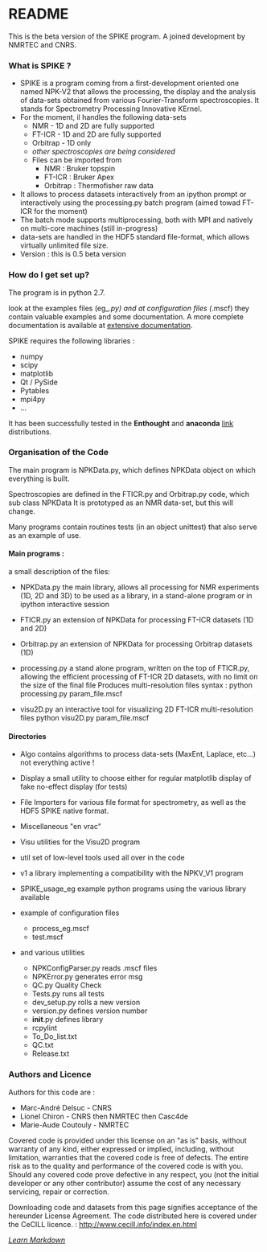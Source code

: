 # README #

This is the beta version of the SPIKE program. A joined development by NMRTEC and CNRS.

### What is SPIKE ? ###

* SPIKE is a program coming from a first-development oriented one named NPK-V2 that allows the processing, the display and the analysis of data-sets obtained from various Fourier-Transform spectroscopies.
It stands for Spectrometry Processing Innovative KErnel.
* For the moment, il handles the following data-sets
    * NMR - 1D and 2D are fully supported
    * FT-ICR - 1D and 2D are fully supported
    * Orbitrap - 1D only
    * _other spectroscopies are being considered_
    * Files can be imported from
        * NMR : Bruker topspin
        * FT-ICR : Bruker Apex
        * Orbitrap : Thermofisher raw data
* It allows to process datasets interactively from an ipython prompt
or interactively using the processing.py batch program (aimed towad FT-ICR for the moment)
* The batch mode supports multiprocessing, both with MPI and natively on multi-core machines (still in-progress)
* data-sets are handled in the HDF5 standard file-format, which allows virtually unlimited file size.
* Version : this is 0.5 beta version


### How do I get set up? ###
The program is in python 2.7.

look at the examples files (eg_*.py) and at configuration files (*.mscf)
they contain valuable examples and some documentation.
A more complete documentation is available at [extensive documentation]('https://bitbucket.org/delsuc/spike/_build/html/index.html').  

SPIKE requires the following libraries :
* numpy
* scipy
* matplotlib
* Qt / PySide
* Pytables
* mpi4py
* ...

It has been successfully tested in the **Enthought** and **anaconda** [link](http://continuum.io/downloads) distributions.


### Organisation of the Code ###

The main program is NPKData.py, which defines NPKData object on which everything is built.

Spectroscopies are defined in the FTICR.py and Orbitrap.py code, which sub class NPKData
It is prototyped as an NMR data-set, but this will change.

Many programs contain routines tests (in an object unittest) that also serve as an example of use.


#### Main programs :
a small description of the files:
- NPKData.py
   the main library, allows all processing for NMR experiments (1D, 2D and 3D)
   to be used as a library, in a stand-alone program or in ipython interactive session
- FTICR.py
   an extension of NPKData for processing FT-ICR datasets (1D and 2D)
- Orbitrap.py
   an extension of NPKData for processing Orbitrap datasets (1D)

- processing.py
   a stand alone program, written on the top of FTICR.py, allowing the efficient processing
   of FT-ICR 2D datasets, with no limit on the size of the final file
   Produces multi-resolution files
   syntax :  python processing.py param_file.mscf 
- visu2D.py
   an interactive tool for visualizing 2D FT-ICR multi-resolution files
   python visu2D.py param_file.mscf

#### Directories
- Algo
   contains algorithms to process data-sets
   (MaxEnt, Laplace, etc...) not everything active !
- Display
   a small utility to choose either for regular matplotlib display of fake no-effect display (for tests)
- File
   Importers for various file format for spectrometry, as well as the HDF5 SPIKE native format.
- Miscellaneous
   "en vrac"
- Visu
   utilities for the Visu2D program
- util
   set of low-level tools used all over in the code
- v1
   a library implementing a compatibility with the NPKV_V1 program
- SPIKE_usage_eg
   example python programs using the various library available

- example of configuration files
    - process_eg.mscf
    - test.mscf

- and various utilities

    - NPKConfigParser.py	reads .mscf files
    - NPKError.py			generates error msg
    - QC.py				Quality Check
    - Tests.py				runs all tests
    - dev_setup.py			rolls a new version
    - version.py			defines version number
    - __init__.py			defines library
    - rcpylint				
    - To_Do_list.txt
    - QC.txt
    - Release.txt


### Authors and Licence ###
Authors for this code are :

- Marc-André Delsuc - CNRS
- Lionel Chiron - CNRS then NMRTEC then Casc4de
- Marie-Aude Coutouly - NMRTEC

Covered code is provided under this license on an "as is" basis, without warranty of any kind, either expressed or implied, including, without limitation, warranties that the covered code is free of defects. The entire risk as to the quality and performance of the covered code is with you. Should any covered code prove defective in any respect, you (not the initial developer or any other contributor) assume the cost of any necessary servicing, repair or correction.

Downloading code and datasets from this page signifies acceptance of the hereunder License Agreement. The code distributed here is covered under the CeCILL licence. : http://www.cecill.info/index.en.html

*[Learn Markdown](https://bitbucket.org/tutorials/markdowndemo)*
